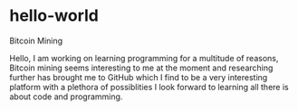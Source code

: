 # hello-world
Bitcoin Mining

Hello, I am working on learning programming for a multitude of reasons, Bitcoin mining seems interesting to me at the moment and researching further has brought me to GitHub which I find to be a very interesting platform with a plethora of possiblities I look forward to learning all there is about code and programming.
